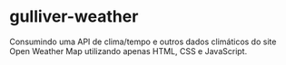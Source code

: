 # gulliver-weather
Consumindo uma API de clima/tempo e outros dados climáticos do site Open Weather Map utilizando apenas HTML, CSS e JavaScript.
